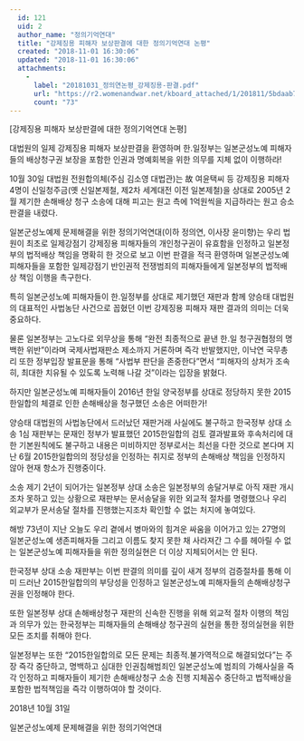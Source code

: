 ```yaml
---
  id: 121
  uid: 2
  author_name: "정의기억연대"
  title: "강제징용 피해자 보상판결에 대한 정의기억연대 논평"
  created: "2018-11-01 16:30:06"
  updated: "2018-11-01 16:30:06"
  attachments: 
    - 
      label: "20181031_정의연논평_강제징용-판결.pdf"
      url: "https://r2.womenandwar.net/kboard_attached/1/201811/5bdaab7e064f66940004.pdf"
      count: "73"
---
```

\[강제징용 피해자 보상판결에 대한 정의기억연대 논평\]

대법원의 일제 강제징용 피해자 보상판결을 환영하며 한.일정부는 일본군성노예 피해자들의 배상청구권 보장을 포함한 인권과 명예회복을 위한 의무를 지체 없이 이행하라! 

10월 30일 대법원 전원합의체(주심 김소영 대법관)는 故 여윤택씨 등 강제징용 피해자 4명이 신일청주금(옛 신일본제철, 제2차 세계대전 이전 일본제철)을 상대로 2005년 2월 제기한 손해배상 청구 소송에 대해 피고는 원고 측에 1억원씩을 지급하라는 원고 승소 판결을 내렸다. 

일본군성노예제 문제해결을 위한 정의기억연대(이하 정의연, 이사장 윤미향)는 우리 법원이 최초로 일제강점기 강제징용 피해자들의 개인청구권이 유효함을 인정하고 일본정부의 법적배상 책임을 명확히 한 것으로 보고 이번 판결을 적극 환영하며 일본군성노예 피해자들을 포함한 일제강점기 반인권적 전쟁범죄의 피해자들에게 일본정부의 법적배상 책임 이행을 촉구한다. 

특히 일본군성노예 피해자들이 한.일정부를 상대로 제기했던 재판과 함께 양승태 대법원의 대표적인 사법농단 사건으로 꼽혔던 이번 강제징용 피해자 재판 결과의 의미는 더욱 중요하다. 

물론 일본정부는 고노다로 외무상을 통해 “완전 최종적으로 끝낸 한.일 청구권협정의 명백한 위반”이라며 국제사법재판소 제소까지 거론하며 즉각 반발했지만, 이낙연 국무총리 또한 정부입장 발표문을 통해 “사법부 판단을 존중한다”면서 “피해자의 상처가 조속히, 최대한 치유될 수 있도록 노력해 나갈 것”이라는 입장을 밝혔다. 

하지만 일본군성노예 피해자들이 2016년 한일 양국정부를 상대로 정당하지 못한 2015한일합의 체결로 인한 손해배상을 청구했던 소송은 어떠한가!

양승태 대법원의 사법농단에서 드러났던 재판거래 사실에도 불구하고 한국정부 상대 소송 1심 재판부는 문재인 정부가 발표했던 2015한일합의 검토 결과발표와 후속처리에 대한 기본원칙에도 불구하고 내용은 미비하지만 정부로서는 최선을 다한 것으로 본다며 지난 6월 2015한일합의의 정당성을 인정하는 취지로 정부의 손해배상 책임을 인정하지 않아 현재 항소가 진행중이다. 

소송 제기 2년이 되어가는 일본정부 상대 소송은 일본정부의 송달거부로 아직 재판 개시조차 못하고 있는 상황으로 재판부는 문서송달을 위한 외교적 절차를 명령했으나 우리 외교부가 문서송달 절차를 진행했는지조차 확인할 수 없는 처지에 놓여있다. 

해방 73년이 지난 오늘도 우리 곁에서 병마와의 힘겨운 싸움을 이어가고 있는 27명의 일본군성노예 생존피해자들 그리고 이름도 찾지 못한 채 사라져간 그 수를 헤아릴 수 없는 일본군성노예 피해자들을 위한 정의실현은 더 이상 지체되어서는 안 된다.

한국정부 상대 소송 재판부는 이번 판결의 의미를 깊이 새겨 정부의 검증절차를 통해 이미 드러난 2015한일합의의 부당성을 인정하고 일본군성노예 피해자들의 손해배상청구권을 인정해야 한다. 

또한 일본정부 상대 손해배상청구 재판의 신속한 진행을 위해 외교적 절차 이행의 책임과 의무가 있는 한국정부는 피해자들의 손해배상 청구권의 실현을 통한 정의실현을 위한 모든 조치를 취해야 한다. 

일본정부는 또한 “2015한일합의로 모든 문제는 최종적.불가역적으로 해결되었다”는 주장 즉각 중단하고, 명백하고 심대한 인권침해범죄인 일본군성노예 범죄의 가해사실을 즉각 인정하고 피해자들이 제기한 손해배상청구 소송 진행 지체꼼수 중단하고 법적배상을 포함한 법적책임을 즉각 이행하여야 할 것이다. 

2018년 10월 31일 

일본군성노예제 문제해결을 위한 정의기억연대